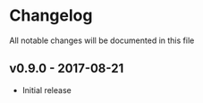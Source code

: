 # Changelog

All notable changes will be documented in this file

## v0.9.0 - 2017-08-21
- Initial release